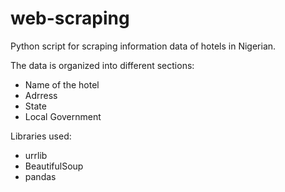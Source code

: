# web-scraping
Python script for scraping information data of hotels in Nigerian. 

The data is organized into different sections:
- Name of the hotel
- Adrress
- State
- Local Government

Libraries used:
- urrlib
- BeautifulSoup
- pandas


